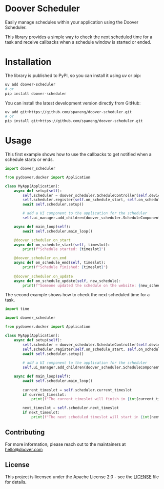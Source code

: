 # Doover Scheduler

Easily manage schedules within your application using the Doover Scheduler.

This library provides a simple way to check the next scheduled time for a task and receive callbacks when a schedule window is started or ended.

# Installation

The library is published to PyPI, so you can install it using uv or pip:

```bash
uv add doover-scheduler
# or
pip install doover-scheduler
```

You can install the latest development version directly from GitHub:

```bash
uv add git+https://github.com/spaneng/doover-scheduler.git
# or
pip install git+https://github.com/spaneng/doover-scheduler.git
```

# Usage
This first example shows how to use the callbacks to get notified when a schedule starts or ends.

```python
import doover_scheduler

from pydoover.docker import Application

class MyApp(Application):
    async def setup(self):
        self.scheduler = doover_scheduler.ScheduleController(self.device_agent)
        self.scheduler.register(self.on_schedule_start, self.on_schedule_end, self.on_schedule_update)
        await self.scheduler.setup()

        # add a UI component to the application for the scheduler
        self.ui_manager.add_children(doover_scheduler.ScheduleComponent())

    async def main_loop(self):
        await self.scheduler.main_loop()

    @doover_scheduler.on_start
    async def on_schedule_start(self, timeslot):
        print(f"Schedule started: {timeslot}")

    @doover_scheduler.on_end
    async def on_schedule_end(self, timeslot):
        print(f"Schedule finished: {timeslot}")
        
    @doover_scheduler.on_update
    async def on_schedule_update(self, new_schedule):
        print(f"Someone updated the schedule on the website: {new_schedule}")

```

The second example shows how to check the next scheduled time for a task.

```python
import time

import doover_scheduler

from pydoover.docker import Application

class MyApp(Application):
    async def setup(self):
        self.scheduler = doover_scheduler.ScheduleController(self.device_agent)
        self.scheduler.register(self.on_schedule_start, self.on_schedule_end, self.on_schedule_update)
        await self.scheduler.setup()
        
        # add a UI component to the application for the scheduler
        self.ui_manager.add_children(doover_scheduler.ScheduleComponent())

    async def main_loop(self):
        await self.scheduler.main_loop()
        
        current_timeslot = self.scheduler.current_timeslot
        if current_timeslot:
            print(f"The current timeslot will finish in {int(current_timeslot.end_time - time.time())} seconds.")

        next_timeslot = self.scheduler.next_timeslot
        if next_timeslot:
            print(f"The next scheduled timeslot will start in {int(next_timeslot - time.time())} seconds.")
```

## Contributing

For more information, please reach out to the maintainers at hello@doover.com

## License

This project is licensed under the Apache License 2.0 - see the [LICENSE](LICENSE) file for details.
